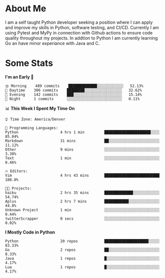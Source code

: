 # About Me
  I am a self taught Python developer seeking a position where I can apply and improve my skills in Python, software testing, and CI/CD. Currently I am using Pytest and MyPy in connection with Github actions to ensure code quality throughout my projects. In addtion to Python I am currently learning Go an have minor experiance with Java and C.
  
 # Some Stats
  
<!--START_SECTION:waka-->
**I'm an Early 🐤** 

```text
🌞 Morning    489 commits    █████████████░░░░░░░░░░░░   52.13% 
🌆 Daytime    306 commits    ████████░░░░░░░░░░░░░░░░░   32.62% 
🌃 Evening    142 commits    ███░░░░░░░░░░░░░░░░░░░░░░   15.14% 
🌙 Night      1 commits      ░░░░░░░░░░░░░░░░░░░░░░░░░   0.11%

```


📊 **This Week I Spent My Time On** 

```text
⌚︎ Time Zone: America/Denver

💬 Programming Languages: 
Python                   4 hrs 1 min         █████████████████████░░░░   85.04% 
Markdown                 31 mins             ██░░░░░░░░░░░░░░░░░░░░░░░   11.12% 
Other                    9 mins              ░░░░░░░░░░░░░░░░░░░░░░░░░   3.38% 
Text                     1 min               ░░░░░░░░░░░░░░░░░░░░░░░░░   0.46%

🔥 Editors: 
Vim                      4 hrs 43 mins       █████████████████████████   100.0%

🐱‍💻 Projects: 
haiku                    2 hrs 35 mins       █████████████░░░░░░░░░░░░   54.74% 
Aplus                    2 hrs 7 mins        ███████████░░░░░░░░░░░░░░   44.8% 
Unknown Project          1 min               ░░░░░░░░░░░░░░░░░░░░░░░░░   0.44% 
twitterScrapper          0 secs              ░░░░░░░░░░░░░░░░░░░░░░░░░   0.02%

```

**I Mostly Code in Python** 

```text
Python                   20 repos            ████████████████████░░░░░   83.33% 
Go                       2 repos             ██░░░░░░░░░░░░░░░░░░░░░░░   8.33% 
Java                     1 repos             █░░░░░░░░░░░░░░░░░░░░░░░░   4.17% 
Lua                      1 repos             █░░░░░░░░░░░░░░░░░░░░░░░░   4.17%

```



<!--END_SECTION:waka-->
